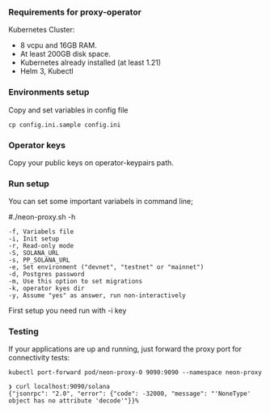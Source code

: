 ### Requirements for proxy-operator

Kubernetes Cluster:

- 8 vcpu and 16GB RAM.
- At least 200GB disk space.
- Kubernetes already installed (at least 1.21)
- Helm 3, Kubectl

### Environments setup

Copy and set variables in config file
    
    cp config.ini.sample config.ini



### Operator keys

Copy your public keys on operator-keypairs path.


### Run setup

You can set some important variabels in command line;

#./neon-proxy.sh -h

    -f, Variabels file
    -i, Init setup
    -r, Read-only mode
    -S, SOLANA_URL 
    -s, PP_SOLANA_URL 
    -e, Set environment ("devnet", "testnet" or "mainnet")  
    -d, Postgres password
    -m, Use this option to set migrations
    -k, operator kyes dir
    -y, Assume "yes" as answer, run non-interactively

First setup you need run with -i key

### Testing

If your applications are up and running, just forward the proxy port for connectivity tests:

    kubectl port-forward pod/neon-proxy-0 9090:9090 --namespace neon-proxy
    
    ❯ curl localhost:9090/solana
    {"jsonrpc": "2.0", "error": {"code": -32000, "message": "'NoneType' object has no attribute 'decode'"}}%  
   



